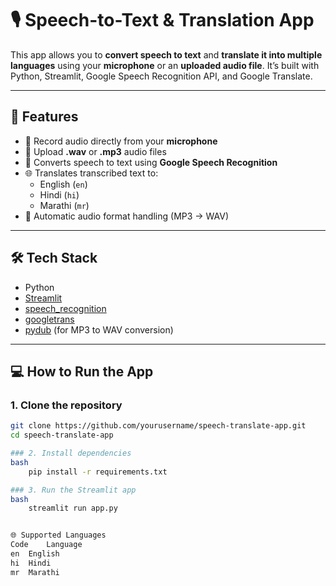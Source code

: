 # 🎙️ Speech-to-Text & Translation App

This app allows you to **convert speech to text** and **translate it into multiple languages** using your **microphone** or an **uploaded audio file**. It’s built with Python, Streamlit, Google Speech Recognition API, and Google Translate.

---

## 🚀 Features

- 🎤 Record audio directly from your **microphone**
- 📁 Upload **.wav** or **.mp3** audio files
- 📝 Converts speech to text using **Google Speech Recognition**
- 🌐 Translates transcribed text to:
  - English (`en`)
  - Hindi (`hi`)
  - Marathi (`mr`)
- 🔄 Automatic audio format handling (MP3 → WAV)

---

## 🛠️ Tech Stack

- Python
- [Streamlit](https://streamlit.io/)
- [speech_recognition](https://pypi.org/project/SpeechRecognition/)
- [googletrans](https://pypi.org/project/googletrans/)
- [pydub](https://pydub.com/) (for MP3 to WAV conversion)

---

## 💻 How to Run the App

### 1. Clone the repository

```bash
git clone https://github.com/yourusername/speech-translate-app.git
cd speech-translate-app

### 2. Install dependencies
bash
    pip install -r requirements.txt

### 3. Run the Streamlit app
bash
    streamlit run app.py


🌐 Supported Languages
Code	Language
en	English
hi	Hindi
mr	Marathi
